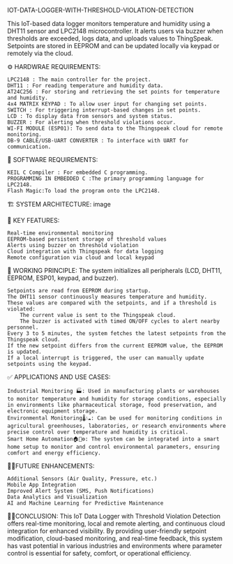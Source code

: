 IOT-DATA-LOGGER-WITH-THRESHOLD-VIOLATION-DETECTION

This IoT-based data logger monitors temperature and humidity using a DHT11 sensor and LPC2148 microcontroller. It alerts users via buzzer when thresholds are exceeded, logs data, and uploads values to ThingSpeak. Setpoints are stored in EEPROM and can be updated locally via keypad or remotely via the cloud.

⚙️ HARDWRAE REQUIREMENTS:

    LPC2148 : The main controller for the project.
    DHT11 : For reading temperature and humidity data.
    AT24C256 : For storing and retrieving the set points for temperature and humidity.
    4x4 MATRIX KEYPAD : To allow user input for changing set points.
    SWITCH : For triggering interrupt-based changes in set points.
    LCD : To display data from sensors and system status.
    BUZZER : For alerting when threshold violations occur.
    WI-FI MODULE (ESP01): To send data to the Thingspeak cloud for remote monitoring.
    DB-9 CABLE/USB-UART CONVERTER : To interface with UART for communication.

💾 SOFTWARE REQUIREMENTS:

    KEIL C Compiler : For embedded C programming.
    PROGRAMMING IN EMBEDDED C :The primary programming language for LPC2148.
    Flash Magic:To load the program onto the LPC2148.

🏗️ SYSTEM ARCHITECTURE: image

🔑 KEY FEATURES:

    Real-time environmental monitoring
    EEPROM-based persistent storage of threshold values
    Alerts using buzzer on threshold violation
    Cloud integration with Thingspeak for data logging
    Remote configuration via cloud and local keypad

🔁 WORKING PRINCIPLE: The system initializes all peripherals (LCD, DHT11, EEPROM, ESP01, keypad, and buzzer).

    Setpoints are read from EEPROM during startup.
    The DHT11 sensor continuously measures temperature and humidity.
    These values are compared with the setpoints, and if a threshold is violated:
        The current value is sent to the Thingspeak cloud.
        The buzzer is activated with timed ON/OFF cycles to alert nearby personnel.
    Every 3 to 5 minutes, the system fetches the latest setpoints from the Thingspeak cloud.
    If the new setpoint differs from the current EEPROM value, the EEPROM is updated.
    If a local interrupt is triggered, the user can manually update setpoints using the keypad.

✅ APPLICATIONS AND USE CASES:

    Industrial Monitoring 🏭: Used in manufacturing plants or warehouses to monitor temperature and humidity for storage conditions, especially in environments like pharmaceutical storage, food preservation, and electronic equipment storage.
    Environmental Monitoring🌡️💧☁️: Can be used for monitoring conditions in agricultural greenhouses, laboratories, or research environments where precise control over temperature and humidity is critical.
    Smart Home Automation🏠📱⚙️: The system can be integrated into a smart home setup to monitor and control environmental parameters, ensuring comfort and energy efficiency.

🚀🧠FUTURE ENHANCEMENTS:

    Additional Sensors (Air Quality, Pressure, etc.)
    Mobile App Integration
    Improved Alert System (SMS, Push Notifications)
    Data Analytics and Visualization
    AI and Machine Learning for Predictive Maintenance

📝📌CONCLUSION: This IoT Data Logger with Threshold Violation Detection offers real-time monitoring, local and remote alerting, and continuous cloud integration for enhanced visibility. By providing user-friendly setpoint modification, cloud-based monitoring, and real-time feedback, this system has vast potential in various industries and environments where parameter control is essential for safety, comfort, or operational efficiency.
